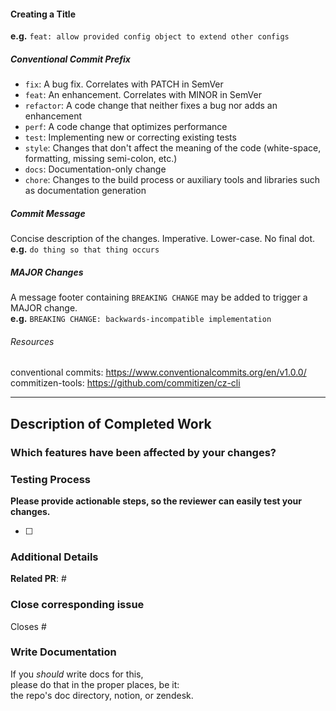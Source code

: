 #### Creating a Title
**e.g.** `feat: allow provided config object to extend other configs`

##### Conventional Commit Prefix
- `fix`: A bug fix. Correlates with PATCH in SemVer
- `feat`: An enhancement. Correlates with MINOR in SemVer
- `refactor`: A code change that neither fixes a bug nor adds an enhancement
- `perf`: A code change that optimizes performance
- `test`: Implementing new or correcting existing tests
- `style`: Changes that don't affect the meaning of the code (white-space, formatting, missing semi-colon, etc.)
- `docs`: Documentation-only change
- `chore`: Changes to the build process or auxiliary tools and libraries such as documentation generation

##### Commit Message
Concise description of the changes. Imperative. Lower-case. No final dot.  
**e.g.** `do thing so that thing occurs`

##### MAJOR Changes
A message footer containing `BREAKING CHANGE` may be added to trigger a MAJOR change.  
**e.g.** `BREAKING CHANGE: backwards-incompatible implementation`

###### Resources
conventional commits: https://www.conventionalcommits.org/en/v1.0.0/  
commitizen-tools: https://github.com/commitizen/cz-cli

<hr>

<!--------------------YOU NEED NOT EDIT ABOVE THIS LINE---------------------->

## Description of Completed Work
<!-----provide description----->


### Which features have been affected by your changes?
<!-----provide affected features----->


### Testing Process
**Please provide actionable steps, so the reviewer can easily test your changes.**
- [ ] <item one>


### Additional Details
**Related PR**: #


### Close corresponding issue
Closes #


### Write Documentation
If you _should_ write docs for this,  
please do that in the proper places, be it:  
the repo's doc directory, notion, or zendesk.



